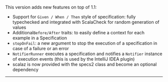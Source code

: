 This version adds new features on top of 1.1:

 * Support for `Given / When / Then` style of specification: fully typechecked and integrated with ScalaCheck for random generation of values
 * Additional`Before/After` traits: to easily define a context for each example in a Specification
 * `stopOnFail`: a new argument to stop the execution of a specification in case of a failure or an error
 * `NotifierRunner` executes a specification and notifies a `Notifier` instance of execution events (this is used by the IntelliJ IDEA plugin)
 * scalaz is now provided with the specs2 class and become an optional dependency

------
